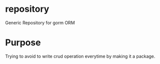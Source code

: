 # repository

Generic Repository for gorm ORM

# Purpose 

Trying to avoid to write crud operation everytime by making it a package.
